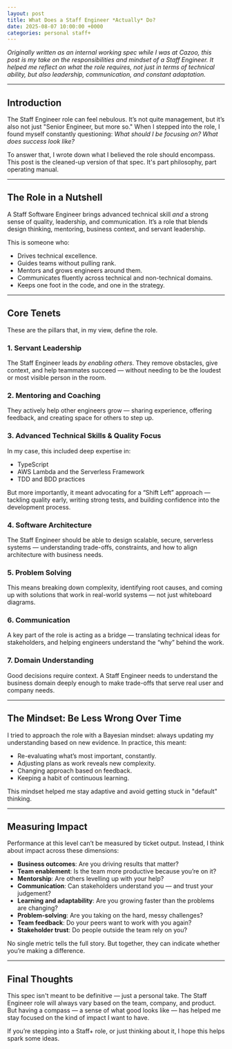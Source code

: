 ```yaml
---
layout: post
title: What Does a Staff Engineer *Actually* Do?
date: 2025-08-07 10:00:00 +0000
categories: personal staff+
---
```


*Originally written as an internal working spec while I was at Cazoo, this post is my take on the responsibilities and mindset of a Staff Engineer. It helped me reflect on what the role requires, not just in terms of technical ability, but also leadership, communication, and constant adaptation.*

---

## Introduction

The Staff Engineer role can feel nebulous. It’s not quite management, but it’s also not just "Senior Engineer, but more so." When I stepped into the role, I found myself constantly questioning: *What should I be focusing on? What does success look like?*

To answer that, I wrote down what I believed the role should encompass. This post is the cleaned-up version of that spec. It's part philosophy, part operating manual.

---

## The Role in a Nutshell

A Staff Software Engineer brings advanced technical skill *and* a strong sense of quality, leadership, and communication. It’s a role that blends design thinking, mentoring, business context, and servant leadership.

This is someone who:

- Drives technical excellence.
- Guides teams without pulling rank.
- Mentors and grows engineers around them.
- Communicates fluently across technical and non-technical domains.
- Keeps one foot in the code, and one in the strategy.

---

## Core Tenets

These are the pillars that, in my view, define the role.

### 1. Servant Leadership

The Staff Engineer leads *by enabling others*. They remove obstacles, give context, and help teammates succeed — without needing to be the loudest or most visible person in the room.

### 2. Mentoring and Coaching

They actively help other engineers grow — sharing experience, offering feedback, and creating space for others to step up.

### 3. Advanced Technical Skills & Quality Focus

In my case, this included deep expertise in:

- TypeScript
- AWS Lambda and the Serverless Framework
- TDD and BDD practices

But more importantly, it meant advocating for a “Shift Left” approach — tackling quality early, writing strong tests, and building confidence into the development process.

### 4. Software Architecture

The Staff Engineer should be able to design scalable, secure, serverless systems — understanding trade-offs, constraints, and how to align architecture with business needs.

### 5. Problem Solving

This means breaking down complexity, identifying root causes, and coming up with solutions that work in real-world systems — not just whiteboard diagrams.

### 6. Communication

A key part of the role is acting as a bridge — translating technical ideas for stakeholders, and helping engineers understand the “why” behind the work.

### 7. Domain Understanding

Good decisions require context. A Staff Engineer needs to understand the business domain deeply enough to make trade-offs that serve real user and company needs.

---

## The Mindset: Be Less Wrong Over Time

I tried to approach the role with a Bayesian mindset: always updating my understanding based on new evidence. In practice, this meant:

- Re-evaluating what’s most important, constantly.
- Adjusting plans as work reveals new complexity.
- Changing approach based on feedback.
- Keeping a habit of continuous learning.

This mindset helped me stay adaptive and avoid getting stuck in "default" thinking.

---

## Measuring Impact

Performance at this level can’t be measured by ticket output. Instead, I think about impact across these dimensions:

- **Business outcomes**: Are you driving results that matter?
- **Team enablement**: Is the team more productive because you’re on it?
- **Mentorship**: Are others levelling up with your help?
- **Communication**: Can stakeholders understand you — and trust your judgement?
- **Learning and adaptability**: Are you growing faster than the problems are changing?
- **Problem-solving**: Are you taking on the hard, messy challenges?
- **Team feedback**: Do your peers want to work with you again?
- **Stakeholder trust**: Do people outside the team rely on you?

No single metric tells the full story. But together, they can indicate whether you’re making a difference.

---

## Final Thoughts

This spec isn't meant to be definitive — just a personal take. The Staff Engineer role will always vary based on the team, company, and product. But having a compass — a sense of what good looks like — has helped me stay focused on the kind of impact I want to have.

If you’re stepping into a Staff+ role, or just thinking about it, I hope this helps spark some ideas.
